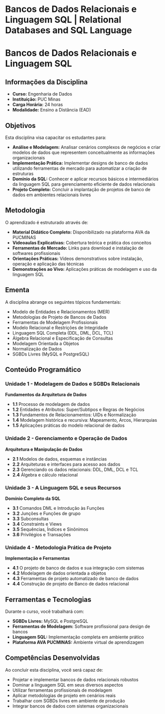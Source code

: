 
# Bancos de Dados Relacionais e Linguagem SQL | Relational Databases and SQL Language

# Bancos de Dados Relacionais e Linguagem SQL

## Informações da Disciplina

- **Curso:** Engenharia de Dados
- **Instituição:** PUC Minas
- **Carga Horária:** 24 horas
- **Modalidade:** Ensino a Distância (EAD)

## Objetivos

Esta disciplina visa capacitar os estudantes para:

- **Análise e Modelagem:** Analisar cenários complexos de negócios e criar modelos de dados que representem conceitualmente as informações organizacionais
- **Implementação Prática:** Implementar designs de banco de dados utilizando ferramentas de mercado para automatizar a criação de estruturas
- **Domínio da SQL:** Conhecer e aplicar recursos básicos e intermediários da linguagem SQL para gerenciamento eficiente de dados relacionais
- **Projeto Completo:** Concluir a implantação de projetos de banco de dados em ambientes relacionais livres

## Metodologia

O aprendizado é estruturado através de:

- **Material Didático Completo:** Disponibilizado na plataforma AVA da PUCMINAS
- **Videoaulas Explicativas:** Cobertura teórica e prática dos conceitos
- **Ferramentas de Mercado:** Links para download e instalação de softwares profissionais
- **Orientações Práticas:** Vídeos demonstrativos sobre instalação, operação e aplicação das técnicas
- **Demonstrações ao Vivo:** Aplicações práticas de modelagem e uso da linguagem SQL

## Ementa

A disciplina abrange os seguintes tópicos fundamentais:

- Modelo de Entidades e Relacionamentos (MER)
- Metodologias de Projeto de Bancos de Dados
- Ferramentas de Modelagem Profissionais
- Modelo Relacional e Restrições de Integridade
- Linguagem SQL Completa (DDL, DML, DCL, TCL)
- Álgebra Relacional e Especificação de Consultas
- Modelagem Orientada a Objetos
- Normalização de Dados
- SGBDs Livres (MySQL e PostgreSQL)

## Conteúdo Programático

### Unidade 1 - Modelagem de Dados e SGBDs Relacionais
**Fundamentos da Arquitetura de Dados**

- **1.1** Processo de modelagem de dados
- **1.2** Entidades e Atributos: Super/Subtipos e Regras de Negócios
- **1.3** Fundamentos de Relacionamentos: UIDs e Normalização
- **1.4** Modelagem histórica e recursiva: Mapeamento, Arcos, Hierarquias
- **1.5** Aplicações práticas do modelo relacional de dados

### Unidade 2 - Gerenciamento e Operação de Dados
**Arquitetura e Manipulação de Dados**

- **2.1** Modelos de dados, esquemas e instâncias
- **2.2** Arquiteturas e interfaces para acesso aos dados
- **2.3** Gerenciando os dados relacionais: DDL, DML, DCL e TCL
- **2.4** Álgebra e cálculo relacional

### Unidade 3 - A Linguagem SQL e seus Recursos
**Domínio Completo da SQL**

- **3.1** Comandos DML e Introdução às Funções
- **3.2** Junções e Funções de grupo
- **3.3** Subconsultas
- **3.4** Constraints e Views
- **3.5** Sequências, Índices e Sinônimos
- **3.6** Privilégios e Transações

### Unidade 4 - Metodologia Prática de Projeto
**Implementação e Ferramentas**

- **4.1** O projeto de banco de dados e sua integração com sistemas
- **4.2** Modelagem de dados orientada a objetos
- **4.3** Ferramentas de projeto automatizado de banco de dados
- **4.4** Construção de projeto de Banco de dados relacional

##  Ferramentas e Tecnologias

Durante o curso, você trabalhará com:

- **SGBDs Livres:** MySQL e PostgreSQL
- **Ferramentas de Modelagem:** Software profissional para design de bancos
- **Linguagem SQL:** Implementação completa em ambiente prático
- **Plataforma AVA PUCMINAS:** Ambiente virtual de aprendizagem

##  Competências Desenvolvidas

Ao concluir esta disciplina, você será capaz de:

- Projetar e implementar bancos de dados relacionais robustos
- Dominar a linguagem SQL em seus diversos aspectos
- Utilizar ferramentas profissionais de modelagem
- Aplicar metodologias de projeto em cenários reais
- Trabalhar com SGBDs livres em ambiente de produção
- Integrar bancos de dados com sistemas organizacionais


